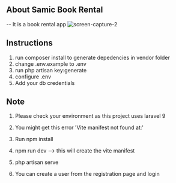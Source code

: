 

## About Samic Book Rental

-- It is a book rental app
![screen-capture-2](https://user-images.githubusercontent.com/8981082/211166600-825c9960-3936-4142-bddf-35dcefa3b561.gif)

## Instructions
1. run composer install to generate depedencies in vendor folder
2. change .env.example to .env
3. run php artisan key:generate
4. configure .env
5. Add your db credentials



## Note

1. Please check your environment as this project uses laravel 9 

2.  You might get this error 'Vite manifest not found at:' 
   1. Run npm install

   2. npm run dev --> this will create the vite manifest

   3. php artisan serve

3. You can create a user from the registration page and login
